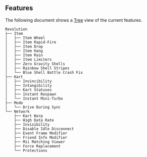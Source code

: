 ## Features
The following document shows a [Tree](https://tree.nathanfriend.io/?s=(%27optAs!(%27fancy!true~fullPath5~trail8gSlash5~rootDot5)~O(%27O%27RevolutA.IUm0Wheel0Rapid-Fire0Drop0Hang0Ra80LimiUrs*Zero%20Gravity4Js*Ra8bow4J4tripes*Blu2SJ%20Battl2Crash%20Fix.YXv8c3Intang3Y4tatuses6Respawn6M8i-Turbo.Mode*Driv2Dur8g4ync.Network*Kar9Warp*High%20Data%20RaUXvis3Disabl2Idl2Disconnect*Even9Fram27Friend%20Info%207Mii%20Match8g%20Viewer*Forc2Replacement*ProUctAs%27)~versA!%271%27)*.Q.%5CnQ0*IUm%202e%203ibility*4%20S5!false6Xstan97Modifier*8in9t%20AionJhellOsource!Q%20%20UteX*InYKart%01YXUQOJA987654320.*) view of the current features.
```
Revolution
├── Item
│   ├── Item Wheel
│   ├── Item Rapid-Fire
│   ├── Item Drop
│   ├── Item Hang
│   ├── Item Rain
│   ├── Item Limiters
│   ├── Zero Gravity Shells
│   ├── Rainbow Shell Stripes
│   └── Blue Shell Battle Crash Fix
├── Kart
│   ├── Invincibility
│   ├── Intangibility
│   ├── Kart Statuses
│   ├── Instant Respawn
│   └── Instant Mini-Turbo
├── Mode
│   └── Drive During Sync
└── Network
    ├── Kart Warp
    ├── High Data Rate
    ├── Invisibility
    ├── Disable Idle Disconnect
    ├── Event Frame Modifier
    ├── Friend Info Modifier
    ├── Mii Matching Viewer
    ├── Force Replacement
    └── Protections
```